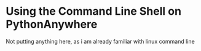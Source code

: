 # Using the Command Line Shell on PythonAnywhere

Not putting anything here, as i am already familiar with linux command line